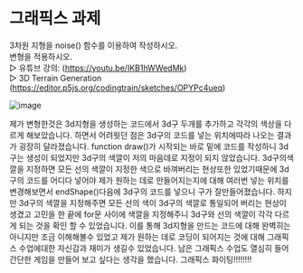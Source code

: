 # 그래픽스 과제
3차원 지형을 noise() 함수를 이용하여 작성하시오.\
변형을 적용하시오.\
▷ 유튜브 강의: (https://youtu.be/IKB1hWWedMk)\
▷ 3D Terrain Generation
(https://editor.p5js.org/codingtrain/sketches/OPYPc4ueq)

![image](https://user-images.githubusercontent.com/50895124/159277617-ffd71129-68d8-46b5-87df-ea837bc6f9ff.png)

제가 변형한것은 3d지형을 생성하는 코드에서 3d구 두개를 추가하고 각각의 색상을 다르게 해보았습니다. 하면서 어려웟던 점은 3d구의 코드를 넣는 위치에따라 나오는 결과가 굉장히 달라졌습니다. function draw()가 시작되는 바로 밑에 코드를 작성하니 3d구는 생성이 되었지만 3d구의 색깔이 저의 마음데로 지정이 되지 않았습니다. 3d구의색깔을 지정하면 모든 선의 색깔이 지정한 색으로 바껴버리는 현상또한 있었기때문에 3d구의 코드를 어디다 넣어야 제가 원하는 데로 만들어지는지에 대해 여러번 넣는 위치를 변경해보면서 endShape()다음에 3d구의 코드를 넣으니 구가 잘만들어졌습니다. 하지만 3d구의 색깔을 지정해주면 모든 선의 색이 3d구의 색깔로 통일되어 버리는 현상이 생겼고 고민을 한 끝에 for문 사이에 색깔을 지정해주니 3d구와 선의 색깔이 각각 다르게 되는 것을 확인 할 수 있었습니다. 이를 통해 3d지형을 만드는 코드에 대해 완벽히는 아니지만 조금 이해해볼수 있었고 제가 원하는 데로 코딩이 되어지는 것에 대해 그래픽스 수업에대한 자신감과 재미가 생길수 있었습니다. 남은 그래픽스 수업도 열심히 들어 간단한 게임을 만들어 보고 싶다는 생각을 했습니다. 그래픽스 화이팅!!!!!!!!

